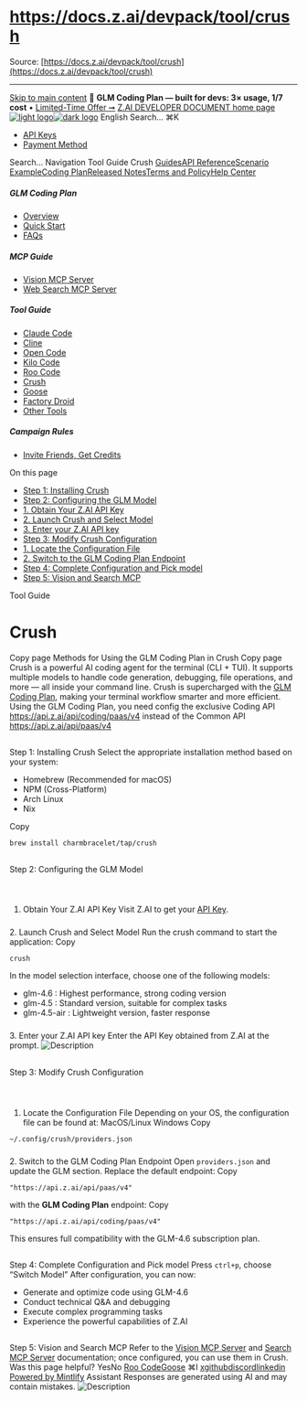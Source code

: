 # https://docs.z.ai/devpack/tool/crush

Source: [https://docs.z.ai/devpack/tool/crush](https://docs.z.ai/devpack/tool/crush)

---

[Skip to main content](https://docs.z.ai/devpack/tool/crush#content-area)
🚀 **GLM Coding Plan — built for devs: 3× usage, 1/7 cost** • [Limited-Time Offer ➞](https://z.ai/subscribe?utm_campaign=Platform_Ops&_channel_track_key=DaprgHIc)
[Z.AI DEVELOPER DOCUMENT home page![light logo](https://mintcdn.com/zhipu-32152247/B_E8wI-eiNa1QlPV/logo/dark.svg?fit=max&auto=format&n=B_E8wI-eiNa1QlPV&q=85&s=75deefa9dea5bdbc84d4da68885c267f)![dark logo](https://mintcdn.com/zhipu-32152247/B_E8wI-eiNa1QlPV/logo/light.svg?fit=max&auto=format&n=B_E8wI-eiNa1QlPV&q=85&s=c1ecf1af358fa8eeab8c06052337f8f6)](https://z.ai/model-api)
English
Search...
⌘K
  * [API Keys](https://z.ai/manage-apikey/apikey-list)
  * [Payment Method](https://z.ai/manage-apikey/billing)


Search...
Navigation
Tool Guide
Crush
[Guides](https://docs.z.ai/guides/overview/quick-start)[API Reference](https://docs.z.ai/api-reference/introduction)[Scenario Example](https://docs.z.ai/scenario-example/develop-tools/claude)[Coding Plan](https://docs.z.ai/devpack/overview)[Released Notes](https://docs.z.ai/release-notes/new-released)[Terms and Policy](https://docs.z.ai/legal-agreement/privacy-policy)[Help Center](https://docs.z.ai/help/faq)
##### GLM Coding Plan
  * [Overview](https://docs.z.ai/devpack/overview)
  * [Quick Start](https://docs.z.ai/devpack/quick-start)
  * [FAQs](https://docs.z.ai/devpack/faq)


##### MCP Guide
  * [Vision MCP Server](https://docs.z.ai/devpack/mcp/vision-mcp-server)
  * [Web Search MCP Server](https://docs.z.ai/devpack/mcp/search-mcp-server)


##### Tool Guide
  * [Claude Code](https://docs.z.ai/devpack/tool/claude)
  * [Cline](https://docs.z.ai/devpack/tool/cline)
  * [Open Code](https://docs.z.ai/devpack/tool/opencode)
  * [Kilo Code](https://docs.z.ai/devpack/tool/kilo)
  * [Roo Code](https://docs.z.ai/devpack/tool/roo)
  * [Crush](https://docs.z.ai/devpack/tool/crush)
  * [Goose](https://docs.z.ai/devpack/tool/goose)
  * [Factory Droid](https://docs.z.ai/devpack/tool/droid)
  * [Other Tools](https://docs.z.ai/devpack/tool/others)


##### Campaign Rules
  * [Invite Friends, Get Credits](https://docs.z.ai/devpack/credit-campaign-rules)


On this page
  * [Step 1: Installing Crush](https://docs.z.ai/devpack/tool/crush#step-1%3A-installing-crush)
  * [Step 2: Configuring the GLM Model](https://docs.z.ai/devpack/tool/crush#step-2%3A-configuring-the-glm-model)
  * [1. Obtain Your Z.AI API Key](https://docs.z.ai/devpack/tool/crush#1-obtain-your-z-ai-api-key)
  * [2. Launch Crush and Select Model](https://docs.z.ai/devpack/tool/crush#2-launch-crush-and-select-model)
  * [3. Enter your Z.AI API key](https://docs.z.ai/devpack/tool/crush#3-enter-your-z-ai-api-key)
  * [Step 3: Modify Crush Configuration](https://docs.z.ai/devpack/tool/crush#step-3%3A-modify-crush-configuration)
  * [1. Locate the Configuration File](https://docs.z.ai/devpack/tool/crush#1-locate-the-configuration-file)
  * [2. Switch to the GLM Coding Plan Endpoint](https://docs.z.ai/devpack/tool/crush#2-switch-to-the-glm-coding-plan-endpoint)
  * [Step 4: Complete Configuration and Pick model](https://docs.z.ai/devpack/tool/crush#step-4%3A-complete-configuration-and-pick-model)
  * [Step 5: Vision and Search MCP](https://docs.z.ai/devpack/tool/crush#step-5%3A-vision-and-search-mcp)


Tool Guide
# Crush
Copy page
Methods for Using the GLM Coding Plan in Crush
Copy page
Crush is a powerful AI coding agent for the terminal (CLI + TUI). It supports multiple models to handle code generation, debugging, file operations, and more — all inside your command line. Crush is supercharged with the [GLM Coding Plan](https://z.ai/subscribe?utm_source=zai&utm_medium=link&utm_term=devpack-integration&utm_campaign=Platform_Ops&_channel_track_key=w3mNdY8g), making your terminal workflow smarter and more efficient.
Using the GLM Coding Plan, you need config the exclusive Coding API <https://api.z.ai/api/coding/paas/v4> instead of the Common API <https://api.z.ai/api/paas/v4>
##
[​](https://docs.z.ai/devpack/tool/crush#step-1%3A-installing-crush)
Step 1: Installing Crush
Select the appropriate installation method based on your system:
  * Homebrew (Recommended for macOS)
  * NPM (Cross-Platform)
  * Arch Linux
  * Nix


Copy
```
brew install charmbracelet/tap/crush

```

##
[​](https://docs.z.ai/devpack/tool/crush#step-2%3A-configuring-the-glm-model)
Step 2: Configuring the GLM Model
###
[​](https://docs.z.ai/devpack/tool/crush#1-obtain-your-z-ai-api-key)
1. Obtain Your Z.AI API Key
Visit Z.AI to get your [API Key](https://z.ai/manage-apikey/apikey-list).
###
[​](https://docs.z.ai/devpack/tool/crush#2-launch-crush-and-select-model)
2. Launch Crush and Select Model
Run the crush command to start the application:
Copy
```
crush

```

In the model selection interface, choose one of the following models:
  * glm-4.6 : Highest performance, strong coding version
  * glm-4.5 : Standard version, suitable for complex tasks
  * glm-4.5-air : Lightweight version, faster response


###
[​](https://docs.z.ai/devpack/tool/crush#3-enter-your-z-ai-api-key)
3. Enter your Z.AI API key
Enter the API Key obtained from Z.AI at the prompt. ![Description](https://cdn.bigmodel.cn/markdown/1759228565353crush.png?attname=crush.png)
##
[​](https://docs.z.ai/devpack/tool/crush#step-3%3A-modify-crush-configuration)
Step 3: Modify Crush Configuration
###
[​](https://docs.z.ai/devpack/tool/crush#1-locate-the-configuration-file)
1. Locate the Configuration File
Depending on your OS, the configuration file can be found at:
MacOS/Linux
Windows
Copy
```
~/.config/crush/providers.json

```

###
[​](https://docs.z.ai/devpack/tool/crush#2-switch-to-the-glm-coding-plan-endpoint)
2. Switch to the GLM Coding Plan Endpoint
Open `providers.json` and update the GLM section. Replace the default endpoint:
Copy
```
"https://api.z.ai/api/paas/v4"

```

with the **GLM Coding Plan** endpoint:
Copy
```
"https://api.z.ai/api/coding/paas/v4"

```

This ensures full compatibility with the GLM-4.6 subscription plan.
##
[​](https://docs.z.ai/devpack/tool/crush#step-4%3A-complete-configuration-and-pick-model)
Step 4: Complete Configuration and Pick model
Press `ctrl+p`, choose “Switch Model” After configuration, you can now:
  * Generate and optimize code using GLM-4.6
  * Conduct technical Q&A and debugging
  * Execute complex programming tasks
  * Experience the powerful capabilities of Z.AI


##
[​](https://docs.z.ai/devpack/tool/crush#step-5%3A-vision-and-search-mcp)
Step 5: Vision and Search MCP
Refer to the [Vision MCP Server](https://docs.z.ai/devpack/mcp/vision-mcp-server) and [Search MCP Server](https://docs.z.ai/devpack/mcp/search-mcp-server) documentation; once configured, you can use them in Crush.
Was this page helpful?
YesNo
[Roo Code](https://docs.z.ai/devpack/tool/roo)[Goose](https://docs.z.ai/devpack/tool/goose)
⌘I
[x](https://x.com/Zai_org)[github](https://github.com/zai-org)[discord](https://discord.gg/QR7SARHRxK)[linkedin](https://www.linkedin.com/company/zdotai/)
[Powered by Mintlify](https://mintlify.com?utm_campaign=poweredBy&utm_medium=referral&utm_source=zhipu-32152247)
Assistant
Responses are generated using AI and may contain mistakes.
![Description](https://cdn.bigmodel.cn/markdown/1759228565353crush.png?attname=crush.png)
